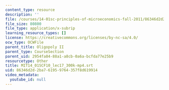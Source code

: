 ```yaml
---
content_type: resource
description: ''
file: /courses/14-01sc-principles-of-microeconomics-fall-2011/86346d2d2ba761959764357f8d619914_MIT14_01SCF10_lec17_300k-mp4.srt
file_size: 80800
file_type: application/x-subrip
learning_resource_types: []
license: https://creativecommons.org/licenses/by-nc-sa/4.0/
ocw_type: OCWFile
parent_title: Oligopoly II
parent_type: CourseSection
parent_uid: 2954fa84-88a1-a8cb-0a6a-bcfda77e25b9
resourcetype: Other
title: MIT14_01SCF10_lec17_300k-mp4.srt
uid: 86346d2d-2ba7-6195-9764-357f8d619914
video_metadata:
  youtube_id: null
---
```

